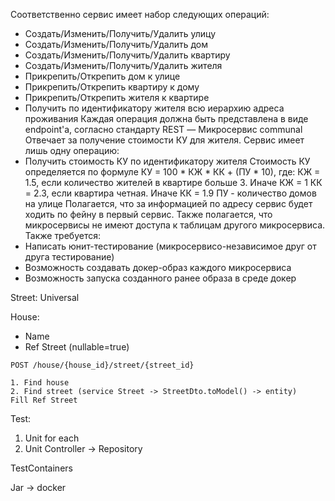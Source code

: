 Соответственно сервис имеет набор следующих операций:
- Создать/Изменить/Получить/Удалить улицу
- Создать/Изменить/Получить/Удалить дом
- Создать/Изменить/Получить/Удалить квартиру
- Создать/Изменить/Получить/Удалить жителя
- Прикрепить/Открепить дом к улице
- Прикрепить/Открепить квартиру к дому
- Прикрепить/Открепить жителя к квартире
- Получить по идентификатору жителя всю иерархию адреса проживания
  Каждая операция должна быть представлена в виде endpoint'а, согласно стандарту REST
  — Микросервис communal
  Отвечает за получение стоимости КУ для жителя. Сервис имеет лишь одну операцию:
- Получить стоимость КУ по идентификатору жителя
  Стоимость КУ определяется по формуле КУ = 100 * КЖ * КК + (ПУ * 10), где:
  КЖ = 1.5, если количество жителей в квартире больше 3. Иначе КЖ = 1
  КК = 2.3, если квартира четная. Иначе КК = 1.9
  ПУ - количество домов на улице
  Полагается, что за информацией по адресу сервис будет ходить по фейну в первый сервис.
  Также полагается, что микросервисы не имеют доступа к таблицам другого микросервиса.
  Также требуется:
- Написать юнит-тестирование (микросервисо-независимое друг от друга тестирование)
- Возможность создавать докер-образ каждого микросервиса
- Возможность запуска созданного ранее образа в среде докер

Street:
Universal

House:
+ Name
+ Ref Street (nullable=true)

```
POST /house/{house_id}/street/{street_id}

1. Find house
2. Find street (service Street -> StreetDto.toModel() -> entity)
Fill Ref Street
```

Test:
1. Unit for each 
2. Unit Controller -> Repository

TestContainers

Jar -> docker

